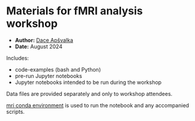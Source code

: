# Materials for fMRI analysis workshop

- **Author:** [Dace Apšvalka](https://www.mrc-cbu.cam.ac.uk/people/dace.apsvalka/) 
- **Date:** August 2024  

Includes:

- code-examples (bash and Python)
- pre-run Jupyter notebooks
- Jupyter notebooks intended to be run during the workshop

Data files are provided separately and only to workshop attendees.

[mri conda environment](../mri_environment.yml) is used to run the notebook and any accompanied scripts.
